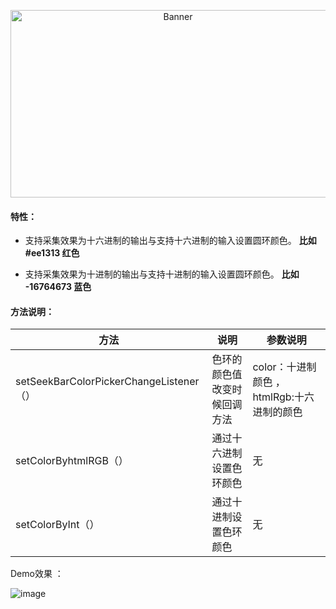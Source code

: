 <p align="center">
  <img src="http://h5xuhong.oss-cn-hongkong.aliyuncs.com/blogCSDN/icon.png" width="520px" height="300px" alt="Banner" />
</p>
 
 
 
 
 
 
 
 
 
 
 
 
 
 
 
 #### 特性：
 
 -  支持采集效果为十六进制的输出与支持十六进制的输入设置圆环颜色。 **比如 #ee1313 红色**
 
 -  支持采集效果为十进制的输出与支持十进制的输入设置圆环颜色。 **比如 -16764673 蓝色**
 
 #### 方法说明：
 
 | 方法 | 说明|参数说明|
|-------|------|------|
| setSeekBarColorPickerChangeListener（） | 色环的颜色值改变时候回调方法|color：十进制颜色 ，htmlRgb:十六进制的颜色|
| setColorByhtmlRGB（）| 通过十六进制设置色环颜色 |无|
| setColorByInt（）| 通过十进制设置色环颜色 |无|

Demo效果 ：
 
![image](http://h5xuhong.oss-cn-hongkong.aliyuncs.com/blogCSDN/E22FB16317FCB95803CCB80DCA61CD5Fss.png)
